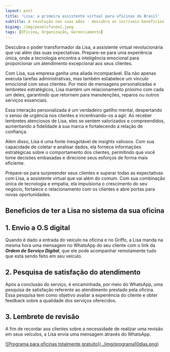 ```yaml
---  
layout: post
title: 'Lisa: a primeira assistente virtual para oficinas do Brasil' 
subtitle: A revolução nas suas mãos - descubra os incríveis benefícios da primeira assistente virtual de oficinas para otimizar suas tarefas e impulsionar seus resultados!
bigimg: /img/pexelsfundo1.jpeg  
tags: [Oficina, Organização, Gerenciamento]  
---
```


Descubra o poder transformador da Lisa, a assistente virtual revolucionária que vai além das suas expectativas. Prepare-se para uma experiência única, onde a tecnologia encontra a inteligência emocional para proporcionar um atendimento excepcional aos seus clientes.

Com Lisa, sua empresa ganha uma aliada incomparável. Ela não apenas executa tarefas administrativas, mas também estabelece um vínculo emocional com seus clientes. Por meio de mensagens personalizadas e lembretes estratégicos, Lisa mantém um relacionamento próximo com cada um deles, garantindo que retornem para manutenções, reparos ou outros serviços essenciais.

Essa interação personalizada é um verdadeiro gatilho mental, despertando o senso de urgência nos clientes e incentivando-os a agir. Ao receber lembretes atenciosos de Lisa, eles se sentem valorizados e compreendidos, aumentando a fidelidade à sua marca e fortalecendo a relação de confiança.

Além disso, Lisa é uma fonte inesgotável de insights valiosos. Com sua capacidade de coletar e analisar dados, ela fornece informações estratégicas sobre o comportamento dos clientes, permitindo que você tome decisões embasadas e direcione seus esforços de forma mais eficiente.

Prepare-se para surpreender seus clientes e superar todas as expectativas com Lisa, a assistente virtual que vai além do comum. Com sua combinação única de tecnologia e empatia, ela impulsiona o crescimento do seu negócio, fortalece o relacionamento com os clientes e abre portas para novas oportunidades. 

## Beneficios de ter a Lisa no sistema da sua oficina

## 1. Envio a O.S digital
Quando é dado a entrada do veículo na oficina e no Griffo, a Lisa manda na mesma hora uma mensagem no WhatsApp do seu cliente com o link da ***Ordem de Serviço Digital***, que ele pode acompanhar remotamente tudo que está sendo feito em seu veículo.

## 2. Pesquisa de satisfação do atendimento
Após a conclusão do serviço, é encaminhada, por meio do WhatsApp, uma pesquisa de satisfação referente ao atendimento prestado pela oficina. Essa pesquisa tem como objetivo avaliar a experiência do cliente e obter feedback sobre a qualidade dos serviços oferecidos.

## 3. Lembrete de revisão
A fim de recordar aos clientes sobre a necessidade de realizar uma revisão em seus veículos, a Lisa envia uma mensagem através do WhatsApp.

<a href="http://app.griffooficinas.com.br" target="_blank">
![Programa para oficinas totalmente gratuito](../img/programa10dias.png)
</a>
